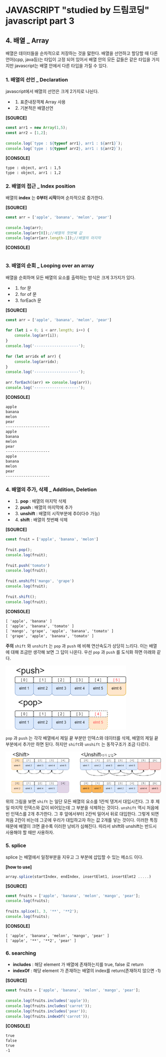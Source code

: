 # JAVASCRIPT "studied by 드림코딩"</br>javascript part 3

## 4. 배열 _ Array

배열은 데이터들을 순차적으로 저장하는 것을 맗한다. 배열을 선언하고 할당할 때 다른 언어(cpp, java등)는 타입이 고정 되어 있어서 배열 안의 모든 값들은 같은 타입을 가지지만 javascript는 배열 안에서 다른 타입을 가질 수 있다.

### 1. 배열의 선언 _ Declaration

javascript에서 배열의 선언은 크게 2가지로 나뉜다.

* 1. 표준내장객체 Array 사용
* 2. 기본적은 배열선언

**[SOURCE]**
```javascript
const arr1 = new Array(1,5);
const arr2 = [1,2];

console.log(`type : ${typeof arr1}, arr1 : ${arr1}`);
console.log(`type : ${typeof arr2}, arr1 : ${arr2}`);
```

**[CONSOLE]**
```
type : object, arr1 : 1,5
type : object, arr1 : 1,2
```

### 2. 배열의 접근 _ Index position

배열의 **index** 는 **0부터 시작**하며 순차적으로 증가한다.

**[SOURCE]**
```javascript
const arr = ['apple', 'banana', 'melon', 'pear']

console.log(arr);
console.log(arr[0]);//배열의 첫번째 값
console.log(arr[arr.length-1]);//배열의 마지막
```

**[CONSOLE]**
```

```

### 3. 배열의 순회 _ Looping over an array

배열을 순회하며 모든 배열의 요소를 출력하는 방식은 크게 3가지가 있다.

* 1. for 문
* 2. for of 문
* 3. forEach 문

**[SOURCE]**
```javascript
const arr = ['apple', 'banana', 'melon', 'pear']

for (let i = 0; i < arr.length; i++) {
    console.log(arr[i]);
}
console.log('--------------------');

for (let arridx of arr) {
    console.log(arridx);
}
console.log('--------------------');

arr.forEach((arr) => console.log(arr));
console.log('--------------------');
```

**[CONSOLE]**
```
apple
banana
melon
pear
--------------------
apple
banana
melon
pear
--------------------
apple
banana
melon
pear
--------------------
```

### 4. 배열의 추가, 삭제 _ Addition, Deletion

* 1. **pop** : 배열의 마지막 삭제
* 2. **push** : 배열의 마지막에 추가
* 3. **unshift** : 배열의 시작부분에 추0(다수 가능)
* 4. **shift** : 배열의 첫번째 삭제

**[SOURCE]**
```javascript
const fruit = ['apple', 'banana', 'melon']

fruit.pop();
console.log(fruit);

fruit.push('tomato')
console.log(fruit);

fruit.unshift('mango', 'grape')
console.log(fruit);

fruit.shift();
console.log(fruit);
```

**[CONSOLE]**
```
[ 'apple', 'banana' ]
[ 'apple', 'banana', 'tomato' ]
[ 'mango', 'grape', 'apple', 'banana', 'tomato' ]
[ 'grape', 'apple', 'banana', 'tomato' ]
```

**주의**
`shift` 와 `unshift` 는 `pop` 과 `push` 에 비해 연산속도가 상당히 느리다. 이는 배열에 대해 조금만 생각해 보면 그 답이 나온다. 우선 `pop` 과 `push` 를 도식화 하면 아래와 같다.

![pop/push 도식화](./imgFolder/DRCD_js_IMG10.png)

`pop` 과 `push` 는 각각 배열에서 제일 끝 부분만 인덱스와 데이터를 삭제, 배열의 제일 끝 부분에서 추가만 하면 된다. 하지만 `shift`와 `unshift` 는 동작구조가 조금 다르다.

![shift/unshift 도식화](./imgFolder/DRCD_js_IMG11.png)

위의 그림을 보면 `shift` 는 일단 모든 배열의 요소를 1칸씩 댕겨서 대입시킨다. 그 후 제일 마지막 인덱스와 값이 비어있는데 그 부분을 삭제하는 것이다. `unshift` 역시 처음에 빈 인덱스를 2개 추가한다. 그 후 앞에서부터 2칸씩 밀어서 뒤로 대입한다. 그렇게 되면 처음 2칸이 비는데 그곳에 우리가 대입하고자 하는 값 2개를 넣는 것이다. 이러한 특징 때문에 배열이 크면 클수록 이러한 낭비가 심해진다. 따라서 shift와 unshift는 반드시 사용해야 할 때만 사용하자.

### 5. splice

splice 는 배열에서 일정부분을 지우고 그 부분에 삽입할 수 있는 메소드 이다.

**[how to use]**

```javascript
array.splice(startIndex, endIndex, insertElmt1, insertElmt2 .....)
```

**[SOURCE]**

```javascript
const fruits = ['apple', 'banana', 'melon', 'mango', 'pear'];
console.log(fruits);

fruits.splice(1, 3, '**', '**2');
console.log(fruits);
```

**[CONSOLE]**

```
[ 'apple', 'banana', 'melon', 'mango', 'pear' ]
[ 'apple', '**', '**2', 'pear' ]
```

### 6. searching

* **includes** : 해당 element 가 배열에 존재하는지를 true, false 로 return
* **indexOf** : 해당 element 가 존재하는 배열의 index를 return(존재하지 않으면 -1)

**[SOURCE]**

```javascript
const fruits = ['apple', 'banana', 'melon', 'mango', 'pear'];

console.log(fruits.includes('apple'));
console.log(fruits.includes('carrot'));
console.log(fruits.includes('pear'));
console.log(fruits.indexOf('carrot'));
```

**[CONSOLE]**

```
true
false
true
-1
```
